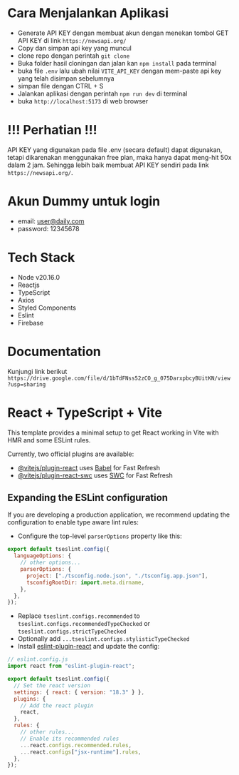 # Cara Menjalankan Aplikasi

- Generate API KEY dengan membuat akun dengan menekan tombol GET API KEY di link `https://newsapi.org/`
- Copy dan simpan api key yang muncul
- clone repo dengan perintah `git clone`
- Buka folder hasil cloningan dan jalan kan `npm install` pada terminal
- buka file `.env` lalu ubah nilai `VITE_API_KEY` dengan mem-paste api key yang telah disimpan sebelumnya
- simpan file dengan CTRL + S
- Jalankan aplikasi dengan perintah `npm run dev` di terminal
- buka `http://localhost:5173` di web browser

# !!! Perhatian !!!
API KEY yang digunakan pada file .env (secara default) dapat digunakan, tetapi dikarenakan menggunakan free plan, maka hanya dapat meng-hit 50x dalam 2 jam. Sehingga lebih baik membuat API KEY sendiri pada link `https://newsapi.org/`.

# Akun Dummy untuk login

- email: user@daily.com
- password: 12345678

# Tech Stack
- Node v20.16.0
- Reactjs
- TypeScript
- Axios
- Styled Components
- Eslint
- Firebase

# Documentation
Kunjungi link berikut `https://drive.google.com/file/d/1bTdFNss52zCO_g_075DarxpbcyBUitKN/view?usp=sharing`

# React + TypeScript + Vite

This template provides a minimal setup to get React working in Vite with HMR and some ESLint rules.

Currently, two official plugins are available:

- [@vitejs/plugin-react](https://github.com/vitejs/vite-plugin-react/blob/main/packages/plugin-react/README.md) uses [Babel](https://babeljs.io/) for Fast Refresh
- [@vitejs/plugin-react-swc](https://github.com/vitejs/vite-plugin-react-swc) uses [SWC](https://swc.rs/) for Fast Refresh

## Expanding the ESLint configuration

If you are developing a production application, we recommend updating the configuration to enable type aware lint rules:

- Configure the top-level `parserOptions` property like this:

```js
export default tseslint.config({
  languageOptions: {
    // other options...
    parserOptions: {
      project: ["./tsconfig.node.json", "./tsconfig.app.json"],
      tsconfigRootDir: import.meta.dirname,
    },
  },
});
```

- Replace `tseslint.configs.recommended` to `tseslint.configs.recommendedTypeChecked` or `tseslint.configs.strictTypeChecked`
- Optionally add `...tseslint.configs.stylisticTypeChecked`
- Install [eslint-plugin-react](https://github.com/jsx-eslint/eslint-plugin-react) and update the config:

```js
// eslint.config.js
import react from "eslint-plugin-react";

export default tseslint.config({
  // Set the react version
  settings: { react: { version: "18.3" } },
  plugins: {
    // Add the react plugin
    react,
  },
  rules: {
    // other rules...
    // Enable its recommended rules
    ...react.configs.recommended.rules,
    ...react.configs["jsx-runtime"].rules,
  },
});
```
